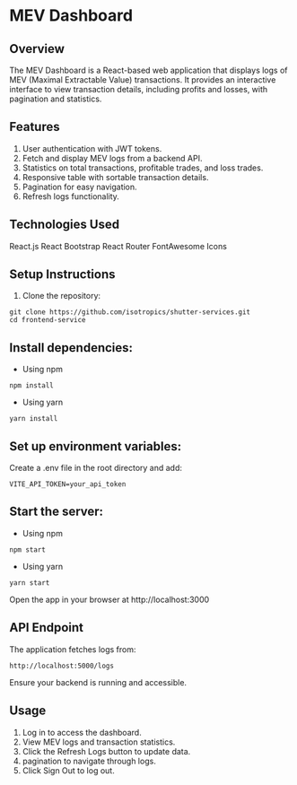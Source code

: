 # MEV Dashboard

## Overview

The MEV Dashboard is a React-based web application that displays logs of MEV (Maximal Extractable Value) transactions. It provides an interactive interface to view transaction details, including profits and losses, with pagination and statistics.

## Features

1. User authentication with JWT tokens.
2. Fetch and display MEV logs from a backend API.
3. Statistics on total transactions, profitable trades, and loss trades.
4. Responsive table with sortable transaction details.
5. Pagination for easy navigation.
6. Refresh logs functionality.

## Technologies Used

React.js
React Bootstrap
React Router
FontAwesome Icons

## Setup Instructions

1. Clone the repository:

```
git clone https://github.com/isotropics/shutter-services.git
cd frontend-service
```

## Install dependencies:

- Using npm
```
npm install
```
- Using yarn
```
yarn install
```

## Set up environment variables:

Create a .env file in the root directory and add:

```
VITE_API_TOKEN=your_api_token
```


## Start the  server:

- Using npm
```
npm start
```
- Using yarn
```
yarn start
```

Open the app in your browser at http://localhost:3000

## API Endpoint

The application fetches logs from:

```
http://localhost:5000/logs
```

Ensure your backend is running and accessible.

## Usage

1. Log in to access the dashboard.
2. View MEV logs and transaction statistics.
3. Click the Refresh Logs button to update data.
4. pagination to navigate through logs.
5. Click Sign Out to log out.
